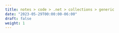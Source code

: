 ```yaml
---
title: notes > code > .net > collections > generic
date: "2023-05-29T00:00:00-06:00"
draft: false
weight: 1
---
```

